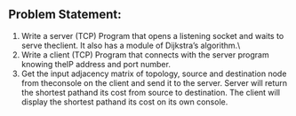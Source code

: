 ## Problem Statement:

1. Write a server (TCP) Program that opens a listening socket and waits to serve theclient. It also has a module of Dijkstra’s algorithm.\\
2. Write a client (TCP) Program that connects with the server program knowing theIP address and port number.
3. Get the input adjacency matrix of topology, source and destination node from theconsole on the client and send it to the server. Server will return the shortest pathand its cost from source to destination. The client will display the shortest pathand its cost on its own console.